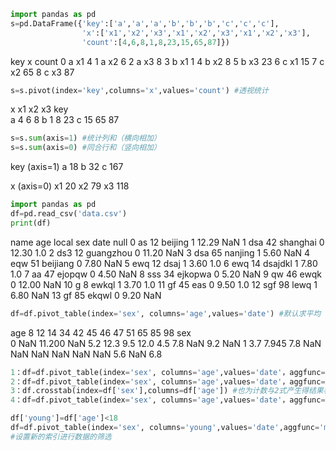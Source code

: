 ```python
import pandas as pd
s=pd.DataFrame({'key':['a','a','a','b','b','b','c','c','c'],
                'x':['x1','x2','x3','x1','x2','x3','x1','x2','x3'],
                'count':[4,6,8,1,8,23,15,65,87]})
```

  key   x  count
0   a  x1      4
1   a  x2      6
2   a  x3      8
3   b  x1      1
4   b  x2      8
5   b  x3     23
6   c  x1     15
7   c  x2     65
8   c  x3     87

```python
s=s.pivot(index='key',columns='x',values='count') #透视统计
```

x    x1  x2  x3
key            
a     4   6   8
b     1   8  23
c    15  65  87

```python
s=s.sum(axis=1) #统计列和（横向相加）
s=s.sum(axis=0) #同合行和（竖向相加）
```

key  (axis=1)
a     18
b     32
c    167

x   (axis=0)
x1     20
x2     79
x3    118

```python
import pandas as pd
df=pd.read_csv('data.csv')
print(df)
```

 name  age      local  sex   date  null
0    as   12    beijing    1  12.29   NaN
1   dsa   42   shanghai    0  12.30   1.0
2   ds3   12  guangzhou    0  11.20   NaN
3   dsa   65    nanjing    1   5.60   NaN
4   eqw   51   beijiang    0   7.80   NaN
5   ewq   12       dsaj    1   3.60   1.0
6   ewq   14    dsajdkl    1   7.80   1.0
7    aa   47     ejopqw    0   4.50   NaN
8   sss   34    ejkopwa    0   5.20   NaN
9    qw   46       ewqk    0  12.00   NaN
10    g    8      ewkql    1   3.70   1.0
11   gf   45        eas    0   9.50   1.0
12  sgf   98       lewq    1   6.80   NaN
13   gf   85      ekqwl    0   9.20   NaN

```python
df=df.pivot_table(index='sex', columns='age',values='date') #默认求平均
```

age   8       12   14   34    42   45    46   47   51   65   85   98
sex                                                                 
0    NaN  11.200  NaN  5.2  12.3  9.5  12.0  4.5  7.8  NaN  9.2  NaN
1    3.7   7.945  7.8  NaN   NaN  NaN   NaN  NaN  NaN  5.6  NaN  6.8

```python
1：df=df.pivot_table(index='sex', columns='age',values='date'，aggfunc='max')#求最大
2：df=df.pivot_table(index='sex', columns='age',values='date'，aggfunc='count') #计数
3：df.crosstab(index=df['sex'],columns=df['age']) #也为计数与2式产生得结果相同
4：df=df.pivot_table(index='sex', columns='age',values='date'，aggfunc='maen') #求均值
```

```python
df['young']=df['age']<18
df=df.pivot_table(index='sex', columns='young',values='date',aggfunc='max')
#设置新的索引进行数据的筛选
```

